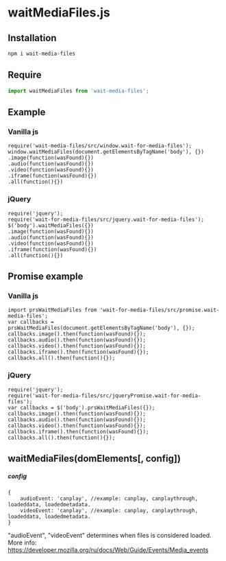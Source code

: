 # waitMediaFiles.js
## Installation
````bash
npm i wait-media-files
````

## Require
````javascript
import waitMediaFiles from 'wait-media-files';
````

## Example
### Vanilla js
````
require('wait-media-files/src/window.wait-for-media-files');
window.waitMediaFiles(document.getElementsByTagName('body'), {})
.image(function(wasFound){})
.audio(function(wasFound){})
.video(function(wasFound){})
.iframe(function(wasFound){})
.all(function(){})
````

### jQuery
````
require('jquery');
require('wait-for-media-files/src/jquery.wait-for-media-files');
$('body').waitMediaFiles({})
.image(function(wasFound){})
.audio(function(wasFound){})
.video(function(wasFound){})
.iframe(function(wasFound){})
.all(function(){})
````

## Promise example
### Vanilla js
````
import prsWaitMediaFiles from 'wait-for-media-files/src/promise.wait-media-files';
var callbacks = prsWaitMediaFiles(document.getElementsByTagName('body'), {});
callbacks.image().then(function(wasFound){});
callbacks.audio().then(function(wasFound){});
callbacks.video().then(function(wasFound){});
callbacks.iframe().then(function(wasFound){});
callbacks.all().then(function(){});
````

### jQuery
````
require('jquery');
require('wait-for-media-files/src/jqueryPromise.wait-for-media-files');
var callbacks = $('body').prsWaitMediaFiles({});
callbacks.image().then(function(wasFound){});
callbacks.audio().then(function(wasFound){});
callbacks.video().then(function(wasFound){});
callbacks.iframe().then(function(wasFound){});
callbacks.all().then(function(){});
````

## waitMediaFiles(domElements[, config])
##### config
````
{
	audioEvent: 'canplay', //example: canplay, canplaythrough, loadeddata, loadedmetadata.
	videoEvent: 'canplay', //example: canplay, canplaythrough, loadeddata, loadedmetadata.
}
````
"audioEvent", "videoEvent" determines when files is considered loaded.
More info: https://developer.mozilla.org/ru/docs/Web/Guide/Events/Media_events